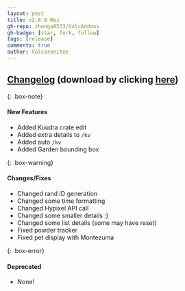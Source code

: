 ```yaml
---
layout: post
title: v2.8.8 Rez
gh-repo: zhenga8533/VolcAddons
gh-badge: [star, fork, follow]
tags: [release]
comments: true
author: Volcaronitee
---
```


## [Changelog](https://github.com/zhenga8533/VolcAddons/releases/tag/2.8.8) (download by clicking [here](https://github.com/zhenga8533/VolcAddons/releases/download/v2.8.8/VolcAddons.zip))

{: .box-note}
#### New Features
- Added Kuudra crate edit
- Added extra details to `/kv`
- Added auto `/kv`
- Added Garden bounding box

{: .box-warning}
#### Changes/Fixes
- Changed rand ID generation
- Changed some time formatting
- Changed Hypixel API call
- Changed some smaller details :)
- Changed some list details (some may have reset)
- Fixed powder tracker
- Fixed pet display with Montezuma

{: .box-error}
#### Deprecated
- None!
